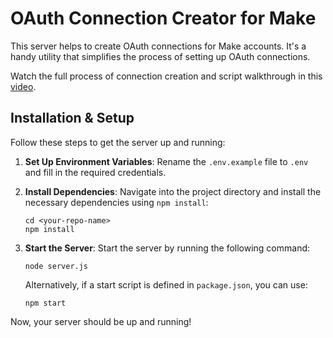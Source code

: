 # OAuth Connection Creator for Make

This server helps to create OAuth connections for Make accounts. It's a handy utility that simplifies the process of setting up OAuth connections. 

Watch the full process of connection creation and script walkthrough in this [video](https://www.loom.com/share/c8635ca5736544ee878bdf09e6b411ce).

## Installation & Setup

Follow these steps to get the server up and running:

1. **Set Up Environment Variables**: Rename the `.env.example` file to `.env` and fill in the required credentials.

2. **Install Dependencies**: Navigate into the project directory and install the necessary dependencies using `npm install`:

    ```
    cd <your-repo-name>
    npm install
    ```

3. **Start the Server**: Start the server by running the following command:

    ```
    node server.js
    ```

    Alternatively, if a start script is defined in `package.json`, you can use:

    ```
    npm start
    ```

Now, your server should be up and running!
